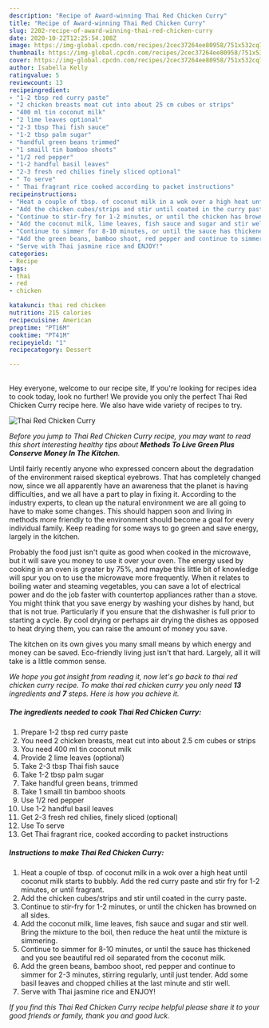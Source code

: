 ```yaml
---
description: "Recipe of Award-winning Thai Red Chicken Curry"
title: "Recipe of Award-winning Thai Red Chicken Curry"
slug: 2202-recipe-of-award-winning-thai-red-chicken-curry
date: 2020-10-22T12:25:54.108Z
image: https://img-global.cpcdn.com/recipes/2cec37264ee80958/751x532cq70/thai-red-chicken-curry-recipe-main-photo.jpg
thumbnail: https://img-global.cpcdn.com/recipes/2cec37264ee80958/751x532cq70/thai-red-chicken-curry-recipe-main-photo.jpg
cover: https://img-global.cpcdn.com/recipes/2cec37264ee80958/751x532cq70/thai-red-chicken-curry-recipe-main-photo.jpg
author: Isabella Kelly
ratingvalue: 5
reviewcount: 13
recipeingredient:
- "1-2 tbsp red curry paste"
- "2 chicken breasts meat cut into about 25 cm cubes or strips"
- "400 ml tin coconut milk"
- "2 lime leaves optional"
- "2-3 tbsp Thai fish sauce"
- "1-2 tbsp palm sugar"
- "handful green beans trimmed"
- "1 smaill tin bamboo shoots"
- "1/2 red pepper"
- "1-2 handful basil leaves"
- "2-3 fresh red chilies finely sliced optional"
- " To serve"
- " Thai fragrant rice cooked according to packet instructions"
recipeinstructions:
- "Heat a couple of tbsp. of coconut milk in a wok over a high heat until coconut milk starts to bubbly. Add the red curry paste and stir fry for 1-2 minutes, or until fragrant."
- "Add the chicken cubes/strips and stir until coated in the curry paste."
- "Continue to stir-fry for 1-2 minutes, or until the chicken has browned on all sides."
- "Add the coconut milk, lime leaves, fish sauce and sugar and stir well. Bring the mixture to the boil, then reduce the heat until the mixture is simmering."
- "Continue to simmer for 8-10 minutes, or until the sauce has thickened and you see beautiful red oil separated from the coconut milk."
- "Add the green beans, bamboo shoot, red pepper and continue to simmer for 2-3 minutes, stirring regularly, until just tender. Add some basil leaves and chopped chilies at the last minute and stir well."
- "Serve with Thai jasmine rice and ENJOY!"
categories:
- Recipe
tags:
- thai
- red
- chicken

katakunci: thai red chicken 
nutrition: 215 calories
recipecuisine: American
preptime: "PT16M"
cooktime: "PT41M"
recipeyield: "1"
recipecategory: Dessert

---
```

<br>
Hey everyone, welcome to our recipe site, If you're looking for recipes idea to cook today, look no further! We provide you only the perfect Thai Red Chicken Curry recipe here. We also have wide variety of recipes to try.
<br>


![Thai Red Chicken Curry](https://img-global.cpcdn.com/recipes/2cec37264ee80958/751x532cq70/thai-red-chicken-curry-recipe-main-photo.jpg)

<i>Before you jump to Thai Red Chicken Curry recipe, you may want to read this short interesting healthy tips about 
<strong>Methods To Live Green Plus Conserve Money In The Kitchen</strong>.</i>
</br>

Until fairly recently anyone who expressed concern about the degradation of the environment raised skeptical eyebrows. That has completely changed now, since we all apparently have an awareness that the planet is having difficulties, and we all have a part to play in fixing it. According to the industry experts, to clean up the natural environment we are all going to have to make some changes. This should happen soon and living in methods more friendly to the environment should become a goal for every individual family. Keep reading for some ways to go green and save energy, largely in the kitchen.

Probably the food just isn't quite as good when cooked in the microwave, but it will save you money to use it over your oven. The energy used by cooking in an oven is greater by 75%, and maybe this little bit of knowledge will spur you on to use the microwave more frequently. When it relates to boiling water and steaming vegetables, you can save a lot of electrical power and do the job faster with countertop appliances rather than a stove. You might think that you save energy by washing your dishes by hand, but that is not true. Particularly if you ensure that the dishwasher is full prior to starting a cycle. By cool drying or perhaps air drying the dishes as opposed to heat drying them, you can raise the amount of money you save.

The kitchen on its own gives you many small means by which energy and money can be saved. Eco-friendly living just isn't that hard. Largely, all it will take is a little common sense.


<i>We hope you got insight from reading it, now let's go back to thai red chicken curry recipe. To make thai red chicken curry you only need <strong>13</strong> ingredients and <strong>7</strong> steps. Here is how you achieve it.
</i>

##### The ingredients needed to cook Thai Red Chicken Curry:

1. Prepare 1-2 tbsp red curry paste
1. You need 2 chicken breasts, meat cut into about 2.5 cm cubes or strips
1. You need 400 ml tin coconut milk
1. Provide 2 lime leaves (optional)
1. Take 2-3 tbsp Thai fish sauce
1. Take 1-2 tbsp palm sugar
1. Take handful green beans, trimmed
1. Take 1 smaill tin bamboo shoots
1. Use 1/2 red pepper
1. Use 1-2 handful basil leaves
1. Get 2-3 fresh red chilies, finely sliced (optional)
1. Use  To serve
1. Get  Thai fragrant rice, cooked according to packet instructions


##### Instructions to make Thai Red Chicken Curry:

1. Heat a couple of tbsp. of coconut milk in a wok over a high heat until coconut milk starts to bubbly. Add the red curry paste and stir fry for 1-2 minutes, or until fragrant.
1. Add the chicken cubes/strips and stir until coated in the curry paste.
1. Continue to stir-fry for 1-2 minutes, or until the chicken has browned on all sides.
1. Add the coconut milk, lime leaves, fish sauce and sugar and stir well. Bring the mixture to the boil, then reduce the heat until the mixture is simmering.
1. Continue to simmer for 8-10 minutes, or until the sauce has thickened and you see beautiful red oil separated from the coconut milk.
1. Add the green beans, bamboo shoot, red pepper and continue to simmer for 2-3 minutes, stirring regularly, until just tender. Add some basil leaves and chopped chilies at the last minute and stir well.
1. Serve with Thai jasmine rice and ENJOY!


<i>If you find this Thai Red Chicken Curry recipe helpful please share it to your good friends or family, thank you and good luck.</i>
